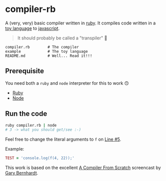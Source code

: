 # compiler-rb

A (very, very) basic compiler written in [ruby](https://www.ruby-lang.org). It compiles code written in a [toy language](./example) to [javascript](https://developer.mozilla.org/en-US/docs/Learn/Getting_started_with_the_web/JavaScript_basics).

> It should probably be called a "transpiler" 🤭

```console
compiler.rb        # The compiler
example            # The toy language
README.md          # Well... Read it!!!
```

## Prerequisite

You need both a `ruby` and `node` interpreter for this to work 🙃

- [Ruby](https://www.ruby-lang.org/en/downloads/)
- [Node](https://nodejs.org/en)

## Run the code

```bash
ruby compiler.rb | node
# 3 -> what you should get/see :-)
```

Feel free to change the literal arguments to `f` on [Line #5](./compiler.rb?plain=1#L5).

Example:

```ruby
TEST = 'console.log(f(4, 22));'
```

This work is based on the excellent [A Compiler From Scratch](https://www.destroyallsoftware.com/screencasts/catalog/a-compiler-from-scratch) screencast by [Gary Bernhardt](https://www.destroyallsoftware.com/).
